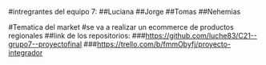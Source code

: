 #intregrantes del equipo 7:
##Luciana
##Jorge
##Tomas
##Nehemias

#Tematica del market
#se va a realizar un ecommerce de productos regionales
##link de los repositorios:
###https://github.com/luche83/C21--grupo7--proyectofinal
###https://trello.com/b/fmmObyfj/proyecto-integrador